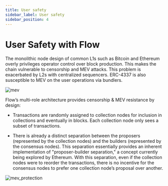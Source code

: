 ```yaml
---
title: User safety
sidebar_label: User safety
sidebar_position: 4
---
```


# User Safety with Flow

The monolithic node design of common L1s such as Bitcoin and Ethereum overly privileges operator control over block production.
This makes the chain vulnerable to censorship and MEV attacks. This problem is exacerbated by L2s with centralized sequencers. ERC-4337 is also susceptible to MEV on the user operations via bundlers.

![mev](images/mev_attack.png)

Flow’s multi-role architecture provides censorship & MEV resistance by design:
- Transactions are randomly assigned to collection nodes for inclusion in collections and eventually in blocks. Each collection node only sees a subset of transactions.

- There is already a distinct separation between the proposers (represented by the collection nodes) and the builders (represented by the consensus nodes). This separation essentially provides an inherent implementation of "proposer-builder separation," a concept currently being explored by Ethereum. With this separation, even if the collection nodes were to reorder the transactions, there is no incentive for the consensus nodes to prefer one collection node’s proposal over another.

![mev_protection](images/mev_protection_in_flow.png)